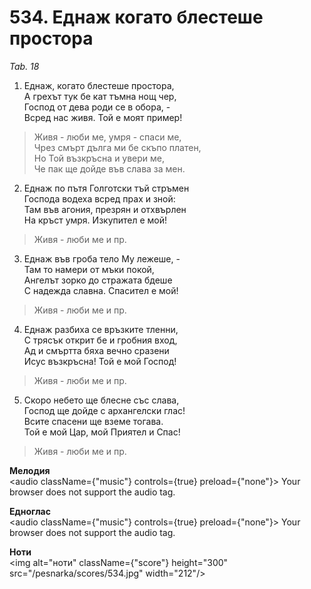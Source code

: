 # 534. Еднаж когато блестеше простора

_Tab. 18_

1. Еднаж, когато блестеше простора,  
А грехът тук бе кат тъмна нощ чер,  
Господ от дева роди се в обора, -  
Всред нас живя. Той е моят пример!  

> Живя - люби ме, умря - спаси ме,  
> Чрез смърт дълга ми бе скъпо платен,  
> Но Той възкръсна и увери ме,  
> Че пак ще дойде във слава за мен.  

2. Еднаж по пътя Голготски тъй стръмен  
Господа водеха всред прах и зной:  
Там във агония, презрян и отхвърлен  
На кръст умря. Изкупител е мой!  

> Живя - люби ме и пр.  

3. Еднаж във гроба тело Му лежеше, -  
Там то намери от мъки покой,  
Ангелът зорко до стражата бдеше  
С надежда славна. Спасител е мой!  

> Живя - люби ме и пр.  

4. Еднаж разбиха се връзките тленни,  
С трясък открит бе и гробния вход,  
Ад и смъртта бяха вечно сразени  
Исус възкръсна! Той е мой Господ!  

> Живя - люби ме и пр.  

5. Скоро небето ще блесне със слава,  
Господ ще дойде с архангелски глас!  
Всите спасени ще вземе тогава.  
Той е мой Цар, мой Приятел и Спас!  

> Живя - люби ме и пр.

**Мелодия**  
<audio className={"music"} controls={true} preload={"none"}>
    <source src="/pesnarka/mp3/534.mp3" type="audio/mpeg"/>
    Your browser does not support the audio tag.
</audio>

**Едноглас**  
<audio className={"music"} controls={true} preload={"none"}>
    <source src="/pesnarka/transp/534.mp3" type="audio/mpeg"/>
    Your browser does not support the audio tag.
</audio>

**Ноти**  
<img alt="ноти" className={"score"} height="300" src="/pesnarka/scores/534.jpg" width="212"/>
